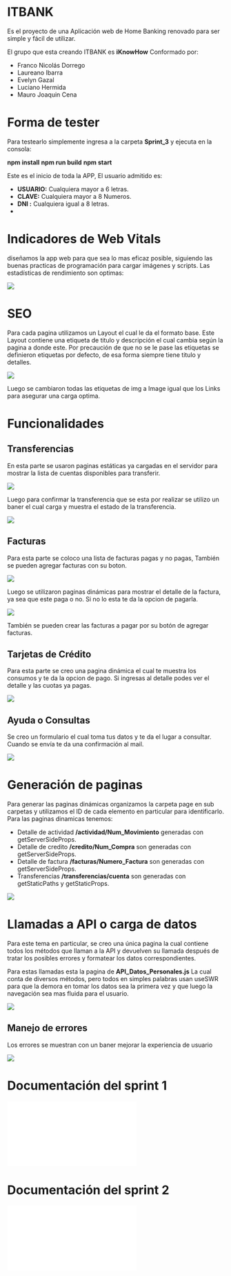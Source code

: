 ﻿# ITBANK
Es el proyecto de una Aplicación web de Home Banking renovado para ser simple y fácil de utilizar.

El grupo que esta creando ITBANK es **iKnowHow** Conformado por: 
  - Franco Nicolás Dorrego
  - Laureano Ibarra
  - Evelyn Gazal
  - Luciano Hermida
  - Mauro Joaquin Cena

# Forma de tester

Para testearlo simplemente ingresa a la carpeta **Sprint_3** y ejecuta en la consola:

**npm install** 
**npm run build** 
**npm start** 

Este es el inicio de toda la APP, El usuario admitido es:

 - **USUARIO:** Cualquiera mayor a 6 letras.
 - **CLAVE:** Cualquiera mayor a 8 Numeros.
 - **DNI :** Cualquiera igual a 8 letras.
 - 
## <h1>Indicadores de Web Vitals</h1>

diseñamos la app web para que sea lo mas eficaz posible, siguiendo las buenas practicas de programación para cargar imágenes y scripts. Las estadísticas de rendimiento son optimas:

**![](./docs/rendiminento.png)**

## <h1>SEO</h1>

Para cada pagina utilizamos un Layout el cual le da el formato base. Este Layout contiene una etiqueta de titulo y descripción el cual cambia según la pagina a donde este. Por precaución de que no se le pase las etiquetas se definieron etiquetas por defecto, de esa forma siempre tiene titulo y detalles.

**![](./docs/SEO.png)**

Luego se cambiaron todas las etiquetas de img a Image igual que los Links para asegurar una carga optima. 

## <h1>Funcionalidades</h1>

##  Transferencias

En esta parte se usaron paginas estáticas ya cargadas en el servidor para mostrar la lista de cuentas disponibles para transferir. 

**![](./docs/transferencias_1.png)**

Luego para confirmar la transferencia que se esta por realizar se utilizo un baner el cual carga y muestra el estado de la transferencia.

**![](./docs/transferencias_2.png)**

##  Facturas

Para esta parte se coloco una lista de facturas pagas y no pagas, También se pueden agregar facturas con su boton. 

**![](./docs/facturas.png)**

Luego se utilizaron paginas dinámicas para mostrar el detalle de la factura, ya sea que este paga o no. Si no lo esta te da la opcion de pagarla.

**![](./docs/pagoFacturas.png)**

También se pueden crear las facturas a pagar por su botón de agregar facturas.

##  Tarjetas de Crédito

Para esta parte se creo una pagina dinámica el cual te muestra los consumos y te da la opcion de pago. Si ingresas al detalle podes ver el detalle y las cuotas ya pagas. 

**![](./docs/credito.png)**


##  Ayuda o Consultas

Se creo un formulario el cual toma tus datos y te da el lugar a consultar. Cuando se envía te da una confirmación al mail. 

**![](./docs/consulta.png)**

##  <h1>Generación de paginas</h1>

Para generar las paginas dinámicas organizamos la carpeta page en sub carpetas y utilizamos el ID de cada elemento en particular para identificarlo. Para las paginas dinamicas tenemos: 

- Detalle de actividad **/actividad/Num_Movimiento** generadas con getServerSideProps.
- Detalle de credito **/credito/Num_Compra** son generadas con getServerSideProps.
- Detalle de factura **/facturas/Numero_Factura** son generadas con getServerSideProps.
- Transferencias **/transferencias/cuenta** son generadas con getStaticPaths y getStaticProps.

**![](./docs/paginas.png)**

##  <h1>Llamadas a API o carga de datos</h1>

Para este tema en particular, se creo una única pagina la cual contiene todos los métodos que llaman a la API y devuelven su llamada después de tratar los posibles errores y formatear los datos correspondientes.

Para estas llamadas esta la pagina de **API_Datos_Personales.js** La cual conta de diversos métodos, pero todos en simples palabras usan useSWR para que la demora en tomar los datos sea la primera vez y que luego la navegación sea mas fluida para el usuario.

**![](./docs/API.png)**


##  Manejo de errores

Los errores se muestran con un baner mejorar la experiencia de usuario

**![](./docs/Error.png)**

## <h1>Documentación del sprint 1</h1>

**![Documentación](./sprint_1/README.md)**

## <h1>Documentación del sprint 2</h1>

**![Documentación](./sprint_2/README_Sprint_2.md)**
